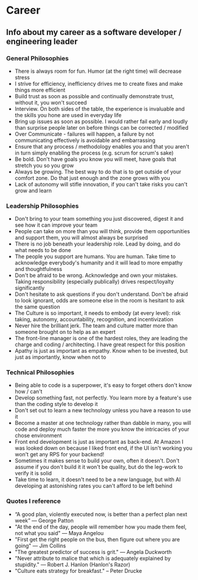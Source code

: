 # Career
## Info about my career as a software developer / engineering leader
### General Philosophies
- There is always room for fun.  Humor (at the right time) will decrease stress
- I strive for efficiency, inefficiency drives me to create fixes and make things more efficient
- Build trust as soon as possible and continually demonstrate trust, without it, you won't succeed
- Interview. On both sides of the table, the experience is invaluable and the skills you hone are used in everyday life
- Bring up issues as soon as possible.  I would rather fail early and loudly than surprise people later on before things can be corrected / modified
- Over Communicate - failures will happen, a failure by not communicating effectively is avoidable and embarrassing
- Ensure that any process / methodology enables you and that you aren't in turn simply enabling the process (e.g. scrum for scrum's sake)
- Be bold. Don't have goals you know you will meet, have goals that stretch you so you grow
- Always be growing. The best way to do that is to get outside of your comfort zone.  Do that just enough and the zone grows with you
- Lack of autonomy will stifle innovation, if you can't take risks you can't grow and learn

### Leadership Philosophies
- Don't bring to your team something you just discovered, digest it and see how it can improve your team
- People can take on more than you will think, provide them opportunities and support them, you will almost always be surprised
- There is no job beneath your leadership role.  Lead by doing, and do what needs to be done
- The people you support are humans.  You are human.  Take time to acknowledge everybody's humanity and it will lead to more empathy and thoughtfulness
- Don't be afraid to be wrong.  Acknowledge and own your mistakes.  Taking responsibility (especially publically) drives respect/loyalty significantly
- Don't hesitate to ask questions if you don't understand. Don't be afraid to look ignorant, odds are someone else in the room is hesitant to ask the same question
- The Culture is so important, it needs to embody (at every level): risk taking, autonomy, accountability, recognition, and incentivization
- Never hire the brilliant jerk. The team and culture matter more than someone brought on to help as an expert
- The front-line manager is one of the hardest roles, they are leading the charge and coding / architecting.  I have great respect for this position
- Apathy is just as important as empathy. Know when to be invested, but just as importantly, know when not to


### Technical Philosophies
- Being able to code is a superpower, it's easy to forget others don't know how / can't
- Develop something fast, not perfectly.  You learn more by a feature's use than the coding style to develop it
- Don't set out to learn a new technology unless you have a reason to use it
- Become a master at one technology rather than dabble in many, you will code and deploy much faster the more you know the intricacies of your chose environment
- Front end development is just as important as back-end. At Amazon I was looked down on because I liked front end, if the UI isn't working you won't get any RPS for your backend!
- Sometimes it makes sense to build your own, often it doesn't. Don't assume if you don't build it it won't be quality, but do the leg-work to verify it is solid
- Take time to learn, it doesn't need to be a new language, but with AI developing at astonishing rates you can't afford to be left behind

### Quotes I reference
- “A good plan, violently executed now, is better than a perfect plan next week” — George Patton
- "At the end of the day, people will remember how you made them feel, not what you said" — Maya Angelou
- "First get the right people on the bus, then figure out where you are going" — Jim Collins
- "The greatest predictor of success is grit." — Angela Duckworth
- "Never attribute to malice that which is adequately explained by stupidity." — Robert J. Hanlon (Hanlon's Razor)
- "Culture eats strategy for breakfast." – Peter Drucke


